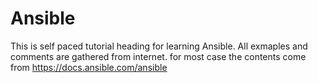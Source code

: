 # Ansible
This is self paced tutorial heading for learning Ansible.
All exmaples and comments are gathered from internet. for most case the contents come from https://docs.ansible.com/ansible
